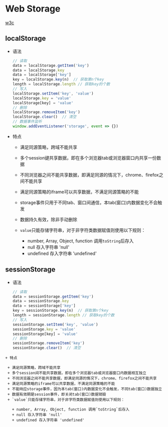 # Web Storage

[w3c](https://www.w3.org/TR/webstorage/#dependencies)

## localStorage

+ 语法

  ```javascript
  // 读取
  data = localStorage.getItem('key')
  data = localStorage.key
  data = localStorage['key']
  key = localStorage.key(n)  // 获取第n个key
  length = localStorage.length // 获取key的个数
  // 写入
  localStorage.setItem('key', 'value')
  localStorage.key = 'value'
  localStorage[key] = 'value'
  // 删除
  localStorage.removeItem('key')
  localStorage.clear()  // 清空
  // 数据事件监听
  window.addEventListener('storage', event => {})
  ```
+ 特点

  + 满足同源策略，跨域不能共享
  + 多个session键共享数据，即在多个浏览器tab或浏览器窗口内共享一份数据
  + 不同浏览器之间不能共享数据，即满足同源的情况下，chrome、firefox之间不能共享
  + 满足同源策略的iframe可以共享数据，不满足同源策略的不能
  + storage事件只用于不同tab、窗口间通信，本tab(窗口)内数据变化不会触发
  + 数据持久有效，除非手动删除
  + `value`只能存储字符串，对于非字符类数据赋值则使用以下规则：

    + number, Array, Object, function 调用`toString`后存入
    + null 存入字符串 'null'
    + undefined 存入字符串 'undefined'

## sessionStorage

+ 语法

  ```javascript
  // 读取
  data = sessionStorage.getItem('key')
  data = sessionStorage.key
  data = sessionStorage['key']
  key = sessionStorage.key(n)  // 获取第n个key
  length = sessionStorage.length // 获取key的个数
  // 写入
  sessionStorage.setItem('key', 'value')
  sessionStorage.key = 'value'
  sessionStorage[key] = 'value'
  // 删除
  sessionStorage.removeItem('key')
  sessionStorage.clear()  // 清空
 ```
+ 特点

  + 满足同源策略，跨域不能共享
  + 多个session间不能共享数据，即在多个浏览器tab或浏览器窗口内数据相互独立
  + 不同浏览器之间不能共享数据，即满足同源的情况下，chrome、firefox之间不能共享
  + 满足同源策略的iframe可以共享数据，不满足同源策略的不能
  + 不能响应storage事件，因为本tab(窗口)内数据变化不会触发，不同tab(窗口)数据独立
  + 数据有效期是session事件，即关闭tab(窗口)数据销毁
  + `value`只能存储字符串，对于非字符类数据赋值则使用以下规则：

    + number, Array, Object, function 调用`toString`后存入
    + null 存入字符串 'null'
    + undefined 存入字符串 'undefined'



